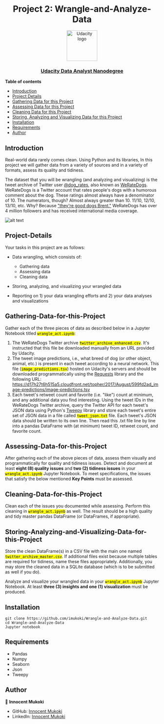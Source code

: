 <h1 align="center">Project  2: Wrangle-and-Analyze-Data</h1>
<p align="center">
  <a href="https://www.udacity.com/">
    <img src='https://course_report_production.s3.amazonaws.com/rich/rich_files/rich_files/5511/s300/udacity-logo.png' alt="Udacity logo" width = 100px>
   </a>
</p>
<h3 align="center"><a href='https://www.udacity.com/course/data-analyst-nanodegree--nd002'> Udacity Data Analyst Nanodegree </a></h3>

**Table of contents**

- [Introduction](#Introduction)
- [Project Details](#Project-Details)
- [Gathering Data for this Project](#Gathering-Data-for-this-Project)
- [Assessing Data for this Project](#Assessing-Data-for-this-Project)
- [Cleaning Data for this Project](#Cleaning-Data-for-this-Project)
- [Storing, Analyzing and Visualizing Data for this Project](#Storing-Analyzing-and-Visualizing-Data-for-this-Project)
- [Installation](#Installation)
- [Requirements](#Requirements)
- [Author](#Author)


## Introduction

Real-world data rarely comes clean. Using Python and its libraries, In this project we will gather data from a variety of sources and in a variety of formats, assess its quality and tidiness.

The dataset that you will be wrangling (and analyzing and visualizing) is the tweet archive of Twitter user [@dog_rates](https://twitter.com/dog_rates), also known as [WeRateDogs](https://en.wikipedia.org/wiki/WeRateDogs). WeRateDogs is a Twitter account that rates people's dogs with a humorous comment about the dog. These ratings almost always have a denominator of 10. The numerators, though? Almost always greater than 10. 11/10, 12/10, 13/10, etc. Why? Because ["they're good dogs Brent."](http://knowyourmeme.com/memes/theyre-good-dogs-brent) WeRateDogs has over 4 million followers and has received international media coverage.



![alt text](https://d17h27t6h515a5.cloudfront.net/topher/2017/October/59dd378f_dog-rates-social/dog-rates-social.jpg)

## Project-Details

Your tasks in this project are as follows:

  * Data wrangling, which consists of:
    * Gathering data
    * Assessing data
    * Cleaning data
        
* Storing, analyzing, and visualizing your wrangled data
* Reporting on 1) your data wrangling efforts and 2) your data analyses and visualizations

## Gathering-Data-for-this-Project

Gather each of the three pieces of data as described below in a Jupyter Notebook titled <code><mark>wrangle_act.ipynb</mark></code>:

1. The WeRateDogs Twitter archive <code><mark>twitter_archive_enhanced.csv</mark></code>. It's instructed that this file be downloaded manually from an URL provided by Udacity.
2. The tweet image predictions, i.e., what breed of dog (or other object, animal, etc.) is present in each tweet according to a neural network. This file (<code><mark>image_predictions.tsv</mark></code>) hosted on Udacity's servers and should be downloaded programmatically using the [Requests](http://docs.python-requests.org/en/master/) library and the following URL: https://d17h27t6h515a5.cloudfront.net/topher/2017/August/599fd2ad_image-predictions/image-predictions.tsv
3. Each tweet's retweet count and favorite (i.e. "like") count at minimum, and any additional data you find interesting. Using the tweet IDs in the WeRateDogs Twitter archive, query the Twitter API for each tweet's JSON data using Python's [Tweepy](http://www.tweepy.org/) library and store each tweet's entire set of JSON data in a file called <code><mark>tweet_json.txt</mark></code> file. Each tweet's JSON data should be written to its own line. Then read this .txt file line by line into a pandas DataFrame with (at minimum) tweet ID, retweet count, and favorite count.

## Assessing-Data-for-this-Project

After gathering each of the above pieces of data, assess them visually and programmatically for quality and tidiness issues. Detect and document at least **eight (8) quality issues** and **two (2) tidiness issues** in your <code><mark>wrangle_act.ipynb</mark></code> Jupyter Notebook. To meet specifications, the issues that satisfy the below mentioned **Key Points** must be assessed.


## Cleaning-Data-for-this-Project

Clean each of the issues you documented while assessing. Perform this cleaning in <code><mark>wrangle_act.ipynb</mark></code> as well. The result should be a high quality and tidy master pandas DataFrame (or DataFrames, if appropriate).

## Storing-Analyzing-and-Visualizing-Data-for-this-Project

Store the clean DataFrame(s) in a CSV file with the main one named <code><mark>twitter_archive_master.csv</mark></code>. If additional files exist because multiple tables are required for tidiness, name these files appropriately. Additionally, you may store the cleaned data in a SQLite database (which is to be submitted as well if you do).

Analyze and visualize your wrangled data in your <code><mark>wrangle_act.ipynb</mark></code> Jupyter Notebook. At least **three (3) insights and one (1) visualization** must be produced.

## Installation 

```
git clone https://github.com/imukoki/Wrangle-and-Analyze-Data.git
cd Wrangle-and-Analyze-Data
Jupyter notebook 
```

## Requirements
* Pandas
* Numpy 
* Seaborn
* Json 
* Tweepy 

## Author

👤 **Innocent Mukoki**

- GitHub: [Innocent Mukoki](https://github.com/imukoki)
- LinkedIn: [Innocent Mukoki](https://www.linkedin.com/in/innocent-mukoki/)
